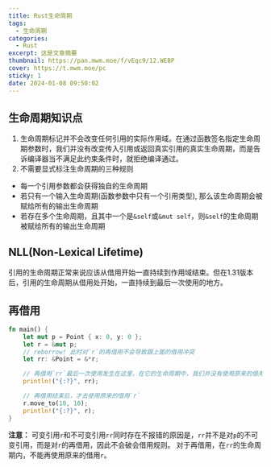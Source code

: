 ```yaml
---
title: Rust生命周期
tags:
  - 生命周期
categories:
  - Rust
excerpt: 这是文章摘要
thumbnail: https://pan.mwm.moe/f/vEqc9/12.WEBP
cover: https://t.mwm.moe/pc
sticky: 1
date: 2024-01-08 09:50:02
---
```


## 生命周期知识点
1. 生命周期标记并不会改变任何引用的实际作用域。在通过函数签名指定生命周期参数时，我们并没有改变传入引用或返回真实引用的真实生命周期，而是告诉编译器当不满足此约束条件时，就拒绝编译通过。
2. 不需要显式标注生命周期的三种规则
  - 每一个引用参数都会获得独自的生命周期
  - 若只有一个输入生命周期(函数参数中只有一个引用类型), 那么该生命周期会被赋给所有的输出生命周期
  - 若存在多个生命周期，且其中一个是`&self`或`&mut self`，则`&self`的生命周期被赋给所有的输出生命周期

## NLL(Non-Lexical Lifetime)
  引用的生命周期正常来说应该从借用开始一直持续到作用域结束。但在1.31版本后，引用的生命周期从借用处开始，一直持续到最后一次使用的地方。

## 再借用
```rust
fn main() {
    let mut p = Point { x: 0, y: 0 };
    let r = &mut p;
    // reborrow! 此时对`r`的再借用不会导致跟上面的借用冲突
    let rr: &Point = &*r;

    // 再借用`rr`最后一次使用发生在这里，在它的生命周期中，我们并没有使用原来的借用`r`，因此不会报错
    println!("{:?}", rr);

    // 再借用结束后，才去使用原来的借用`r`
    r.move_to(10, 10);
    println!("{:?}", r);
}
```
**注意：** 可变引用`r`和不可变引用`rr`同时存在不报错的原因是，`rr`并不是对`p`的不可变引用，而是对`r`的再借用，因此不会破会借用规则。 对于再借用，在`rr`的生命周期内，不能再使用原来的借用`r`。

